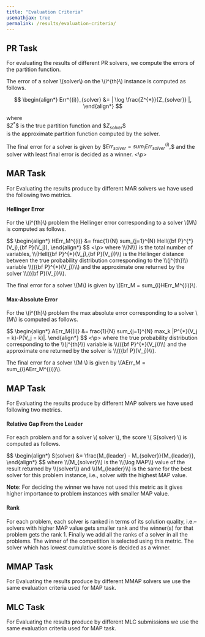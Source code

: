 ```yaml
---
title: "Evaluation Criteria"
usemathjax: true
permalink: /results/evaluation-criteria/
---
```


## PR Task

For evaluating the results of different PR solvers,
we compute the errors of the partition function.

The error of a solver \\(solver\\) on the \\(i^{th}\\) instance is computed as follows. <br>

<p>

$$ 
\begin{align*}
  Err^{(i)}_{solver} &= | \log \frac{Z^{*}}{Z_{solver}} |,
\end{align*}
$$

where  
\$$Z^{*}$$ 
is the true partition function and 
\$$Z_{solver}$$  
is the approximate partition function computed by the solver.<br>

  
The final error for a solver is given by 
\$$Err_{solver} = sum_{i}Err_{solver}^{(i)},$$
and 
the solver with least final error is decided as a winner.
<\p>

  
  
## MAR Task
  
For Evaluating the results produce by different MAR solvers we have used the following two metrics.
  
#### Hellinger Error
For the \\(i^{th}\\) problem the Hellinger error corresponding 
to a solver \\(M\\) is computed as follows. <br>

<p>
$$ 
\begin{align*}
 HErr_M^{(i)} &= frac{1}{N} sum_{j=1}^{N} Hell({bf P}^{*}(V_j),{bf P}(V_j)),
\end{align*}
$$
<\p>
where \\(N\\) is the total number of variables, 
\\(Hell({bf P}^{*}(V_j),{bf P}(V_j))\\) is the Hellinger distance between 
the true probability distribution corresponding to the 
\\(j^{th}\\) variable 
\\(({bf P}^{*}(V_j))\\) and 
the approximate one returned by the solver \\(({bf P}(V_j))\\). <br>

The final error for a solver \\(M\\) is given by 
\\(Err_M = sum_{i}HErr_M^{(i)}\\).
  
#### Max-Absolute Error
For the \\(i^{th}\\) problem 
the max absolute error corresponding to a solver \\(M\\) is computed as follows. <br>


<p>
$$ 
\begin{align*}
AErr_M{(i)} &= frac{1}{N} sum_{j=1}^{N} max_k |P^{*}(V_j = k)-P(V_j = k)|.
\end{align*}
$$
<\p>
where the true probability distribution corresponding to the 
\\(j^{th}\\) variable is 
\\(({bf P}^{*}(V_j))\\) and the approximate one returned by the solver is 
\\(({bf P}(V_j))\\). <br>

The final error for a solver \\(M \\) is given by 
\\(AErr_M = sum_{i}AErr_M^{(i)}\\).
  
  
## MAP Task
For Evaluating the results produce by different MAP solvers we have used following two metrics.

#### Relative Gap From the Leader


For each problem and for a solver \\( solver \\), 
the score \\( S(solver) \\) is computed as follows. <br>

<p>
$$ 
\begin{align*}
S(solver) &= \frac{M_{leader} - M_{solver}}{M_{leader}},
\end{align*}
$$
where \\(M_{solver}\\) is the \\(\log MAP\\) value of the result 
returned by \\(solver\\) and \\(M_{leader}\\) is the same for the best solver for this
problem instance, i.e., solver with the highest MAP value.

**Note**: For deciding the winner we have not used this metric as it gives higher importance to problem instances with smaller MAP value.
</p>

#### Rank
For each problem, 
each solver is ranked in terms of its solution quality, 
i.e.– solvers with higher MAP value gets smaller rank and the winner(s) 
for that problem gets the rank 1. 
Finally we add all the ranks of a solver in all the problems. 
The winner of the competition is selected using this metric. 
The solver which has lowest cumulative score is decided as a winner.


## MMAP Task
For Evaluating the results produce by different MMAP solvers we 
use the same evaluation criteria used for MAP task.


## MLC Task
For Evaluating the results produce by different MLC submissions we 
use the same evaluation criteria used for MAP task.
